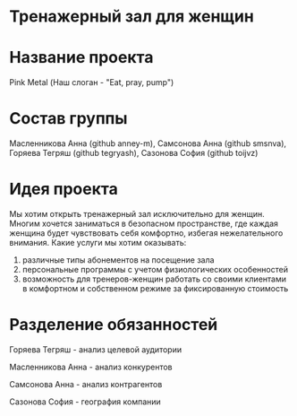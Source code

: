 # Тренажерный зал для женщин

# Название проекта
Pink Metal (Наш слоган - "Eat, pray, pump")
# Состав группы
Масленникова Анна (github anney-m), Самсонова Анна (github smsnva), Горяева Тегряш (github tegryash), Сазонова София (github toijvz)
# Идея проекта
Мы хотим открыть тренажерный зал исключительно для женщин. Многим хочется заниматься в безопасном пространстве, где каждая женщина будет чувствовать себя комфортно, избегая нежелательного внимания. 
Какие услуги мы хотим оказывать: 
1) различные типы абонементов на посещение зала
2) персональные программы с учетом физиологических особенностей
3) возможность для тренеров-женщин работать со своими клиентами в комфортном и собственном режиме за фиксированную стоимость

# Разделение обязанностей
Горяева Тегряш - анализ целевой аудитории

Масленникова Анна - анализ конкурентов

Самсонова Анна - анализ контрагентов

Сазонова София - география компании
